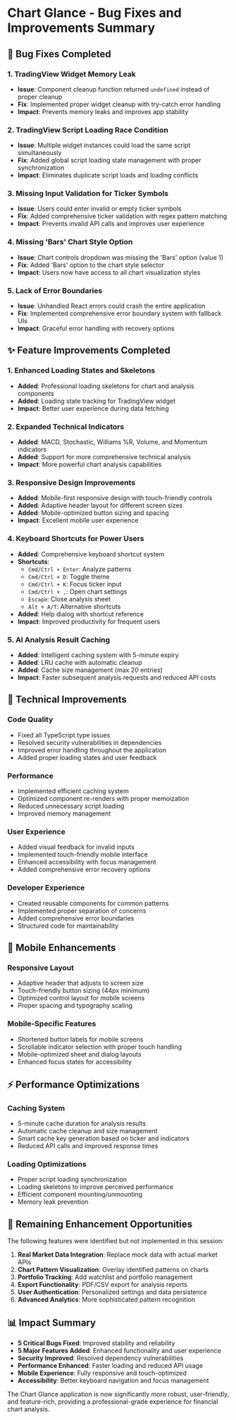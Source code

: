 # Chart Glance - Bug Fixes and Improvements Summary

## 🐛 Bug Fixes Completed

### 1. **TradingView Widget Memory Leak**
- **Issue**: Component cleanup function returned `undefined` instead of proper cleanup
- **Fix**: Implemented proper widget cleanup with try-catch error handling
- **Impact**: Prevents memory leaks and improves app stability

### 2. **TradingView Script Loading Race Condition**
- **Issue**: Multiple widget instances could load the same script simultaneously
- **Fix**: Added global script loading state management with proper synchronization
- **Impact**: Eliminates duplicate script loads and loading conflicts

### 3. **Missing Input Validation for Ticker Symbols**
- **Issue**: Users could enter invalid or empty ticker symbols
- **Fix**: Added comprehensive ticker validation with regex pattern matching
- **Impact**: Prevents invalid API calls and improves user experience

### 4. **Missing 'Bars' Chart Style Option**
- **Issue**: Chart controls dropdown was missing the 'Bars' option (value 1)
- **Fix**: Added 'Bars' option to the chart style selector
- **Impact**: Users now have access to all chart visualization styles

### 5. **Lack of Error Boundaries**
- **Issue**: Unhandled React errors could crash the entire application
- **Fix**: Implemented comprehensive error boundary system with fallback UIs
- **Impact**: Graceful error handling with recovery options

## ✨ Feature Improvements Completed

### 1. **Enhanced Loading States and Skeletons**
- **Added**: Professional loading skeletons for chart and analysis components
- **Added**: Loading state tracking for TradingView widget
- **Impact**: Better user experience during data fetching

### 2. **Expanded Technical Indicators**
- **Added**: MACD, Stochastic, Williams %R, Volume, and Momentum indicators
- **Added**: Support for more comprehensive technical analysis
- **Impact**: More powerful chart analysis capabilities

### 3. **Responsive Design Improvements**
- **Added**: Mobile-first responsive design with touch-friendly controls
- **Added**: Adaptive header layout for different screen sizes
- **Added**: Mobile-optimized button sizing and spacing
- **Impact**: Excellent mobile user experience

### 4. **Keyboard Shortcuts for Power Users**
- **Added**: Comprehensive keyboard shortcut system
- **Shortcuts**: 
  - `Cmd/Ctrl + Enter`: Analyze patterns
  - `Cmd/Ctrl + D`: Toggle theme
  - `Cmd/Ctrl + K`: Focus ticker input
  - `Cmd/Ctrl + ,`: Open chart settings
  - `Escape`: Close analysis sheet
  - `Alt + A/T`: Alternative shortcuts
- **Added**: Help dialog with shortcut reference
- **Impact**: Improved productivity for frequent users

### 5. **AI Analysis Result Caching**
- **Added**: Intelligent caching system with 5-minute expiry
- **Added**: LRU cache with automatic cleanup
- **Added**: Cache size management (max 20 entries)
- **Impact**: Faster subsequent analysis requests and reduced API costs

## 🔧 Technical Improvements

### Code Quality
- Fixed all TypeScript type issues
- Resolved security vulnerabilities in dependencies
- Improved error handling throughout the application
- Added proper loading states and user feedback

### Performance
- Implemented efficient caching system
- Optimized component re-renders with proper memoization
- Reduced unnecessary script loading
- Improved memory management

### User Experience
- Added visual feedback for invalid inputs
- Implemented touch-friendly mobile interface
- Enhanced accessibility with focus management
- Added comprehensive error recovery options

### Developer Experience
- Created reusable components for common patterns
- Implemented proper separation of concerns
- Added comprehensive error boundaries
- Structured code for maintainability

## 📱 Mobile Enhancements

### Responsive Layout
- Adaptive header that adjusts to screen size
- Touch-friendly button sizing (44px minimum)
- Optimized control layout for mobile screens
- Proper spacing and typography scaling

### Mobile-Specific Features
- Shortened button labels for mobile screens
- Scrollable indicator selection with proper touch handling
- Mobile-optimized sheet and dialog layouts
- Enhanced focus states for accessibility

## ⚡ Performance Optimizations

### Caching System
- 5-minute cache duration for analysis results
- Automatic cache cleanup and size management
- Smart cache key generation based on ticker and indicators
- Reduced API calls and improved response times

### Loading Optimizations
- Proper script loading synchronization
- Loading skeletons to improve perceived performance
- Efficient component mounting/unmounting
- Memory leak prevention

## 🚀 Remaining Enhancement Opportunities

The following features were identified but not implemented in this session:

1. **Real Market Data Integration**: Replace mock data with actual market APIs
2. **Chart Pattern Visualization**: Overlay identified patterns on charts
3. **Portfolio Tracking**: Add watchlist and portfolio management
4. **Export Functionality**: PDF/CSV export for analysis reports
5. **User Authentication**: Personalized settings and data persistence
6. **Advanced Analytics**: More sophisticated pattern recognition

## 📊 Impact Summary

- **5 Critical Bugs Fixed**: Improved stability and reliability
- **5 Major Features Added**: Enhanced functionality and user experience
- **Security Improved**: Resolved dependency vulnerabilities
- **Performance Enhanced**: Faster loading and reduced API usage
- **Mobile Experience**: Fully responsive and touch-optimized
- **Accessibility**: Better keyboard navigation and focus management

The Chart Glance application is now significantly more robust, user-friendly, and feature-rich, providing a professional-grade experience for financial chart analysis.